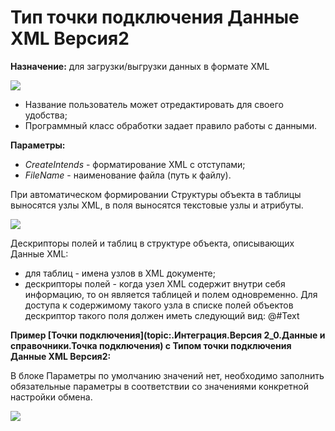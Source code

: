 ﻿---
Keywords: Данные XML, XMLData
---


# Тип точки подключения Данные XML Версия2

**Назначение:** для загрузки/выгрузки данных в формате XML

![](topic:.AddFiles.Screenshot_11640.jpg)

* Название пользователь может отредактировать для своего удобства;
* Программный класс обработки задает правило работы с данными.


**Параметры:**

* *CreateIntends* - форматирование XML с отступами;
* *FileName* - наименование файла (путь к файлу).

При автоматическом формировании Структуры объекта в таблицы выносятся узлы  XML, в поля выносятся текстовые узлы и атрибуты.

![](topic:.AddFiles.Screenshot_11641.jpg)



Дескрипторы полей и таблиц в структуре объекта, описывающих Данные XML:
* для таблиц - имена узлов в XML документе;
* дескрипторы полей - когда узел XML содержит внутри себя информацию, то он является таблицей и полем одновременно.
Для доступа к содержимому такого узла в списке полей объектов дескриптор такого поля должен иметь следующий вид: @#Text





**Пример [Точки подключения](topic:.Интеграция.Версия 2_0.Данные и справочники.Точка подключения) с Типом точки подключения Данные XML Версия2:**

В блоке Параметры  по умолчанию значений нет, необходимо заполнить обязательные параметры в соответствии со значениями конкретной настройки обмена.


![](topic:.AddFiles.Screenshot_11642.jpg)